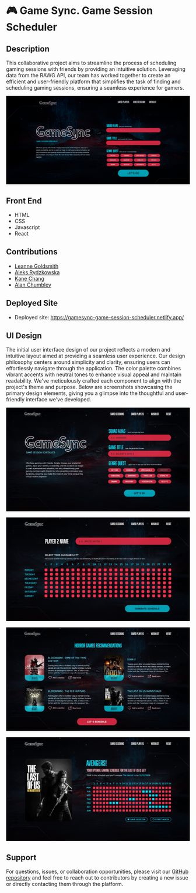 # 🎮 Game Sync. Game Session Scheduler

## Description 
This collaborative project aims to streamline the process of scheduling gaming sessions with friends by providing an intuitive solution. Leveraging data from the RAWG API, our team has worked together to create an efficient and user-friendly platform that simplifies the task of finding and scheduling gaming sessions, ensuring a seamless experience for gamers.

![Interface of GameSync](./readme/image.png)

## Front End

- HTML
- CSS
- Javascript 
- React 


## Contributions
- [Leanne Goldsmith](https://github.com/LeanneCodes)
- [Aleks Rydzkowska](https://github.com/thevisualriot)
- [Kane Chang](https://github.com/kane-chang)
- [Alan Chumbley](https://github.com/Alan-Chumbley)

## Deployed Site
- Deployed site:
https://gamesync-game-session-scheduler.netlify.app/

## UI Design
The initial user interface design of our project reflects a modern and intuitive layout aimed at providing a seamless user experience. Our design philosophy centers around simplicity and clarity, ensuring users can effortlessly navigate through the application. The color palette combines vibrant accents with neutral tones to enhance visual appeal and maintain readability. We've meticulously crafted each component to align with the project's theme and purpose. Below are screenshots showcasing the primary design elements, giving you a glimpse into the thoughtful and user-friendly interface we've developed.

![Homepage](./readme/homepage.jpg)

![Player Input](./readme/player-input.jpg)

![Recommendations](./readme/recommendations.jpg)

![Session Summary](./readme/summary.jpg)

## Support 
For questions, issues, or collaboration opportunities, please visit our [GitHub repository](https://github.com/Alan-Chumbley/Gaming-scheduler) and feel free to reach out to contributors by creating a new issue or directly contacting them through the platform. 


